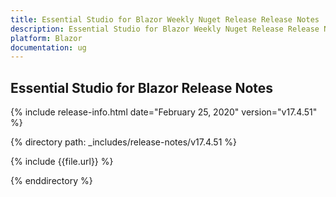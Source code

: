 ```yaml
---
title: Essential Studio for Blazor Weekly Nuget Release Release Notes  
description: Essential Studio for Blazor Weekly Nuget Release Release Notes  
platform: Blazor
documentation: ug
---
```


##  Essential Studio for Blazor  Release Notes  

{% include release-info.html date="February 25, 2020"  version="v17.4.51" %} 

{% directory path: _includes/release-notes/v17.4.51 %}

{% include {{file.url}} %}

{% enddirectory %}

